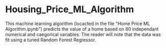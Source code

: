 # Housing_Price_ML_Algorithm
This machine learning algorithm (locacted in the file "Home Price ML Algorithm.ipynb") predicts the value of a home based on 80 independant numerical and caegorical variables. The reader will note that the data was fit using a tuned Random Forest Regressor. 
